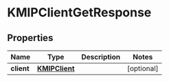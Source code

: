 

# KMIPClientGetResponse


## Properties

Name | Type | Description | Notes
------------ | ------------- | ------------- | -------------
**client** | [**KMIPClient**](KMIPClient.md) |  |  [optional]



